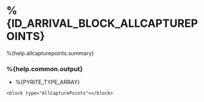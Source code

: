 # %{ID_ARRIVAL_BLOCK_ALLCAPTUREPOINTS}

%{help.allcapturepoints.summary}

### %{help.common.output}

-   %{PYRITE_TYPE_ARRAY}

```
<block type="AllCapturePoints"></block>
```
